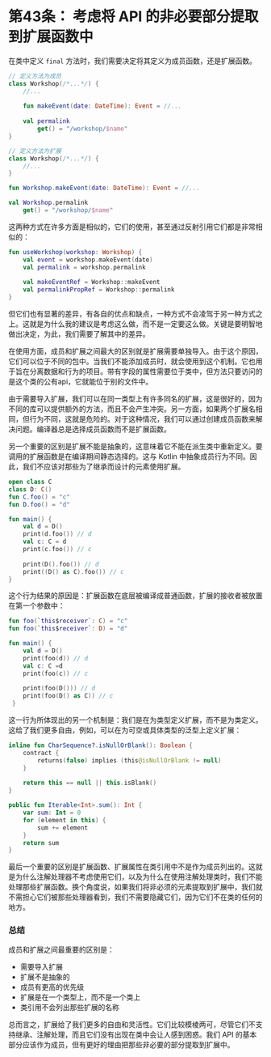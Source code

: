 # 第43条： 考虑将 API 的非必要部分提取到扩展函数中

在类中定义 `final` 方法时，我们需要决定将其定义为成员函数，还是扩展函数。

```kotlin
// 定义方法为成员
class Workshop(/*...*/) {
    //...
    
    fun makeEvent(date: DateTime): Event = //...
    
    val permalink
        get() = "/workshop/$name"
}
```

```kotlin
// 定义方法为扩展
class Workshop(/*...*/) {
    //...
}

fun Workshop.makeEvent(date: DateTime): Event = //...

val Workshop.permalink
    get() = "/workshop/$name"
```

这两种方式在许多方面是相似的，它们的使用，甚至通过反射引用它们都是非常相似的：

```kotlin
fun useWorkshop(workshop: Workshop) {
    val event = workshop.makeEvent(date)
    val permalink = workshop.permalink
    
    val makeEventRef = Workshop::makeEvent
    val permalinkPropRef = Workshop::permalink
}
```

但它们也有显著的差异，有各自的优点和缺点，一种方式不会凌驾于另一种方式之上。这就是为什么我的建议是考虑这么做，而不是一定要这么做。关键是要明智地做出决定，为此，我们需要了解其中的差异。

在使用方面，成员和扩展之间最大的区别就是扩展需要单独导入。由于这个原因，它们可以位于不同的包中。当我们不能添加成员时，就会使用到这个机制。它也用于旨在分离数据和行为的项目。带有字段的属性需要位于类中，但方法只要访问的是这个类的公有api，它就能位于别的文件中。

由于需要导入扩展，我们可以在同一类型上有许多同名的扩展，这是很好的，因为不同的库可以提供额外的方法，而且不会产生冲突。另一方面，如果两个扩展名相同，但行为不同，这就是危险的。对于这种情况，我们可以通过创建成员函数来解决问题。编译器总是选择成员函数而不是扩展函数。

另一个重要的区别是扩展不能是抽象的，这意味着它不能在派生类中重新定义。要调用的扩展函数是在编译期间静态选择的。这与 Kotlin 中抽象成员行为不同。因此，我们不应该对那些为了继承而设计的元素使用扩展。

```kotlin
open class C
class D: C()
fun C.foo() = "c"
fun D.foo() = "d"

fun main() {
    val d = D()
    print(d.foo()) // d
    val c: C = d
    print(c.foo()) // c
    
    print(D().foo()) // d
    print((D() as C).foo()) // c
}
```

这个行为结果的原因是：扩展函数在底层被编译成普通函数，扩展的接收者被放置在第一个参数中：

```kotlin
fun foo(`this$receiver`: C) = "c"
fun foo(`this$receiver`: D) = "d"

fun main() {
    val d = D()
    print(foo(d)) // d
    val c: C =d
    print(foo(c)) // c
    
    print(foo(D())) // d
    print(foo(D() as C)) // c
 }
```

这一行为所体现出的另一个机制是：我们是在为类型定义扩展，而不是为类定义。这给了我们更多自由，例如，可以在为可空或具体类型的泛型上定义扩展：

```kotlin
inline fun CharSequence?.isNullOrBlank(): Boolean {
    contract {
        returns(false) implies (this@isNullOrBlank != null)
    }
    
    return this == null || this.isBlank()
}

public fun Iterable<Int>.sum(): Int {
    var sum: Int = 0
    for (element in this) {
        sum += element
    }
    return sum
}
```

最后一个重要的区别是扩展函数、扩展属性在类引用中不是作为成员列出的。这就是为什么注解处理器不考虑使用它们，以及为什么在使用注解处理类时，我们不能处理那些扩展函数。换个角度说，如果我们将非必须的元素提取到扩展中，我们就不需担心它们被那些处理器看到，我们不需要隐藏它们，因为它们不在类的任何的地方。

### 总结

成员和扩展之间最重要的区别是：

* 需要导入扩展
* 扩展不是抽象的
* 成员有更高的优先级
* 扩展是在一个类型上，而不是一个类上
* 类引用不会列出那些扩展的名称

总而言之，扩展给了我们更多的自由和灵活性。它们比较模棱两可，尽管它们不支持继承、注解处理，而且它们没有出现在类中会让人感到困惑。我们 API 的基本部分应该作为成员，但有更好的理由把那些非必要的部分提取到扩展中。
